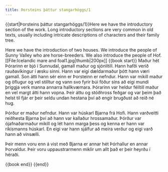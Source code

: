 ```yaml
---
title: Þorsteins þáttur stangarhöggs/1
---
```


{{start|Þorsteins þáttur stangarhöggs/1}}Here we have the introductory section of the work. Long introductory sections are very common in old texts, usually including intricate descriptions of characters and their family tree.

Here we have the introduction of two houses. We introduce the people of Sunny Valley who are horse-breeders. We also introduce the people of Hof.
[[File:Icelandic mare and foal1.jpg|thumb|200px]] 
{{book start}}
Maður hét Þórarinn er bjó í Sunnudal, gamall maður og sjónlítill. Hann hafði verið rauðavíkingur í æsku sinni. Hann var eigi dældarmaður þótt hann væri gamall. Son átti hann sér einn er Þorsteinn er nefndur. Hann var mikill maður og öflugur og vel stilltur og vann svo fyrir búi föður síns að eigi mundi þriggja verk manna annarra hallkvæmara. Þórarinn var heldur félítill maður en vel margt átti hann vopna. Þeir áttu og stóðhross feðgar og var þeim það helst til fjár er þeir seldu undan hestana því að engir brugðust að reið né hug.

Þórður er maður nefndur. Hann var húskarl Bjarna frá Hofi. Hann varðveitti reiðhesta Bjarna því að hann var kallaður hrossamaður. Þórður var ójafnaðarmaður mikill og lét hann marga þess og kenna er hann var ríkismanns húskarl. En eigi var hann sjálfur að meira verður og eigi varð hann að vinsælli.

Þeir menn voru enn á vist með Bjarna er annar hét Þórhallur en annar Þorvaldur. Þeir voru uppaustrarmenn miklir um allt það er þeir heyrðu í héraði.

{{book end}}
{{end}}